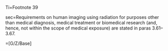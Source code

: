 Ti=Footnote 39

sec=Requirements on human imaging using radiation for purposes other than medical diagnosis, medical treatment or biomedical research (and, hence, not within the scope of medical exposure) are stated in paras 3.61–3.67.

=[G/Z/Base]
